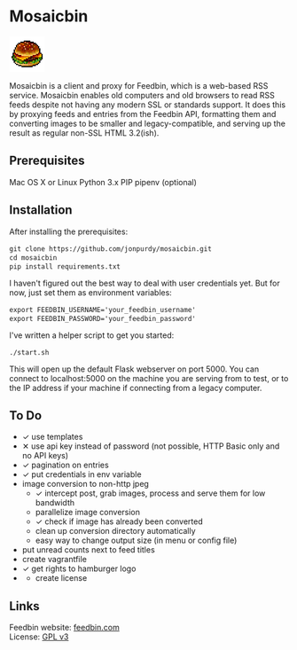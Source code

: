 #  Mosaicbin

![Mosaicbin logo](https://raw.githubusercontent.com/jonpurdy/mosaicbin/master/mosaicbin/static/icon64.gif)

Mosaicbin is a client and proxy for Feedbin, which is a web-based RSS service. Mosaicbin enables old computers and old browsers to read RSS feeds despite not having any modern SSL or standards support. It does this by proxying feeds and entries from the Feedbin API, formatting them and converting images to be smaller and legacy-compatible, and serving up the result as regular non-SSL HTML 3.2(ish).

## Prerequisites

Mac OS X or Linux
Python 3.x
PIP
pipenv (optional)

## Installation

After installing the prerequisites:

    git clone https://github.com/jonpurdy/mosaicbin.git
    cd mosaicbin
    pip install requirements.txt

I haven't figured out the best way to deal with user credentials yet. But for now, just set them as environment variables:

	export FEEDBIN_USERNAME='your_feedbin_username'
	export FEEDBIN_PASSWORD='your_feedbin_password'

I've written a helper script to get you started:

	./start.sh

This will open up the default Flask webserver on port 5000. You can connect to localhost:5000 on the machine you are serving from to test, or to the IP address if your machine if connecting from a legacy computer.

## To Do

* ✓ use templates
* ✕ use api key instead of password (not possible, HTTP Basic only and no API keys)
* ✓ pagination on entries
* ✓ put credentials in env variable
* image conversion to non-http jpeg
	*  ✓ intercept post, grab images, process and serve them for low bandwidth
	* parallelize image conversion
	* ✓ check if image has already been converted
	* clean up conversion directory automatically
	* easy way to change output size (in menu or config file)
* put unread counts next to feed titles
* create vagrantfile
* ✓ get rights to hamburger logo
* * create license


## Links

Feedbin website: [feedbin.com](feedbin.com)  
License: [GPL v3](https://github.com/jonpurdy/mosaicbin/blob/master/LICENSE.txt)